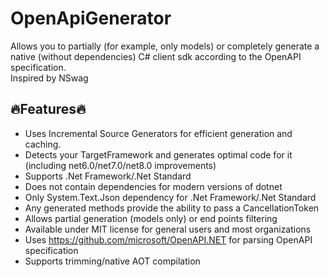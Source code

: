 # OpenApiGenerator
Allows you to partially (for example, only models) or completely generate a native (without dependencies) C# client sdk according to the OpenAPI specification.  
Inspired by NSwag

## 🔥Features🔥
- Uses Incremental Source Generators for efficient generation and caching.
- Detects your TargetFramework and generates optimal code for it (including net6.0/net7.0/net8.0 improvements)
- Supports .Net Framework/.Net Standard
- Does not contain dependencies for modern versions of dotnet
- Only System.Text.Json dependency for .Net Framework/.Net Standard
- Any generated methods provide the ability to pass a CancellationToken
- Allows partial generation (models only) or end points filtering
- Available under MIT license for general users and most organizations
- Uses https://github.com/microsoft/OpenAPI.NET for parsing OpenAPI specification
- Supports trimming/native AOT compilation
